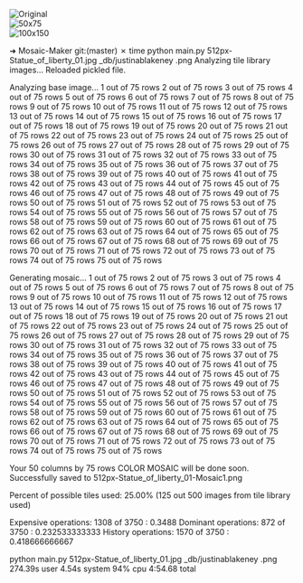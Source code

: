 ![Original](_figs/sol_original.jpg)                    
![50x75](_figs/sol_mosaic_50x75.jpg)                    
![100x150](_figs/sol_mosaic_100x150.jpg)

➜  Mosaic-Maker git:(master) ✗ time python main.py 512px-Statue_of_liberty_01.jpg _db/justinablakeney .png
Analyzing tile library images...
Reloaded pickled file.

Analyzing base image...
1 out of 75 rows
2 out of 75 rows
3 out of 75 rows
4 out of 75 rows
5 out of 75 rows
6 out of 75 rows
7 out of 75 rows
8 out of 75 rows
9 out of 75 rows
10 out of 75 rows
11 out of 75 rows
12 out of 75 rows
13 out of 75 rows
14 out of 75 rows
15 out of 75 rows
16 out of 75 rows
17 out of 75 rows
18 out of 75 rows
19 out of 75 rows
20 out of 75 rows
21 out of 75 rows
22 out of 75 rows
23 out of 75 rows
24 out of 75 rows
25 out of 75 rows
26 out of 75 rows
27 out of 75 rows
28 out of 75 rows
29 out of 75 rows
30 out of 75 rows
31 out of 75 rows
32 out of 75 rows
33 out of 75 rows
34 out of 75 rows
35 out of 75 rows
36 out of 75 rows
37 out of 75 rows
38 out of 75 rows
39 out of 75 rows
40 out of 75 rows
41 out of 75 rows
42 out of 75 rows
43 out of 75 rows
44 out of 75 rows
45 out of 75 rows
46 out of 75 rows
47 out of 75 rows
48 out of 75 rows
49 out of 75 rows
50 out of 75 rows
51 out of 75 rows
52 out of 75 rows
53 out of 75 rows
54 out of 75 rows
55 out of 75 rows
56 out of 75 rows
57 out of 75 rows
58 out of 75 rows
59 out of 75 rows
60 out of 75 rows
61 out of 75 rows
62 out of 75 rows
63 out of 75 rows
64 out of 75 rows
65 out of 75 rows
66 out of 75 rows
67 out of 75 rows
68 out of 75 rows
69 out of 75 rows
70 out of 75 rows
71 out of 75 rows
72 out of 75 rows
73 out of 75 rows
74 out of 75 rows
75 out of 75 rows

Generating mosaic...
1 out of 75 rows
2 out of 75 rows
3 out of 75 rows
4 out of 75 rows
5 out of 75 rows
6 out of 75 rows
7 out of 75 rows
8 out of 75 rows
9 out of 75 rows
10 out of 75 rows
11 out of 75 rows
12 out of 75 rows
13 out of 75 rows
14 out of 75 rows
15 out of 75 rows
16 out of 75 rows
17 out of 75 rows
18 out of 75 rows
19 out of 75 rows
20 out of 75 rows
21 out of 75 rows
22 out of 75 rows
23 out of 75 rows
24 out of 75 rows
25 out of 75 rows
26 out of 75 rows
27 out of 75 rows
28 out of 75 rows
29 out of 75 rows
30 out of 75 rows
31 out of 75 rows
32 out of 75 rows
33 out of 75 rows
34 out of 75 rows
35 out of 75 rows
36 out of 75 rows
37 out of 75 rows
38 out of 75 rows
39 out of 75 rows
40 out of 75 rows
41 out of 75 rows
42 out of 75 rows
43 out of 75 rows
44 out of 75 rows
45 out of 75 rows
46 out of 75 rows
47 out of 75 rows
48 out of 75 rows
49 out of 75 rows
50 out of 75 rows
51 out of 75 rows
52 out of 75 rows
53 out of 75 rows
54 out of 75 rows
55 out of 75 rows
56 out of 75 rows
57 out of 75 rows
58 out of 75 rows
59 out of 75 rows
60 out of 75 rows
61 out of 75 rows
62 out of 75 rows
63 out of 75 rows
64 out of 75 rows
65 out of 75 rows
66 out of 75 rows
67 out of 75 rows
68 out of 75 rows
69 out of 75 rows
70 out of 75 rows
71 out of 75 rows
72 out of 75 rows
73 out of 75 rows
74 out of 75 rows
75 out of 75 rows

Your 50 columns by 75 rows COLOR MOSAIC will be done soon.
Successfully saved to 512px-Statue_of_liberty_01-Mosaic1.png

Percent of possible tiles used: 25.00% (125 out 500 images from tile library used)

Expensive operations: 1308 of 3750 : 0.3488
Dominant operations: 872 of 3750 : 0.232533333333
History operations: 1570 of 3750 : 0.418666666667

python main.py 512px-Statue_of_liberty_01.jpg _db/justinablakeney .png  274.39s user 4.54s system 94% cpu 4:54.68 total
